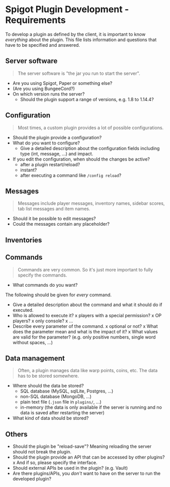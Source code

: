 # Spigot Plugin Development - Requirements

To develop a plugin as defined by the client, it is important to know _everything_ about the plugin.
This file lists information and questions that have to be specified and answered.

## Server software
> The server software is "the jar you run to start the server".

- Are you using Spigot, Paper or something else?
- (Are you using BungeeCord?)
- On which version runs the server?
  - Should the plugin support a range of versions, e.g. 1.8 to 1.14.4?

## Configuration
> Most times, a custom plugin provides a lot of possible configurations.

- Should the plugin provide a configuration?
- What do you want to configure?
  - Give a detailed description about the configuration fields including type (int, message, ...) and impact.
- If you edit the configuration, when should the changes be active?
  - after a plugin restart/reload?
  - instant?
  - after executing a command like `/config reload`?

## Messages
> Messages include player messages, inventory names, sidebar scores, tab list messages and item names.

- Should it be possible to edit messages?
- Could the messages contain any placeholder?

## Inventories

## Commands
> Commands are very common. So it's just more important to fully specify the commands.

- What commands do you want?

The following should be given for _every_ command.
- Give a detailed description about the command and what it should do if executed.
- Who is allowed to execute it?
  x players with a special permission?
  x OP players?
  x only console?
  x ...
- Describe every parameter of the command.
  x optional or not?
  x What does the parameter mean and what is the impact of it?
  x What values are valid for the parameter? (e.g. only positive numbers, single word without spaces, ...)


## Data management
> Often, a plugin manages data like warp points, coins, etc.
The data has to be stored somewhere.

- Where should the data be stored?
  - SQL database (MySQL, sqlLite, Postgres, ...)
  - non-SQL database (MongoDB, ...)
  - plain text file (`.json` file in `plugins/`, ...)
  - in-memory (the data is only available if the server is running and no data is saved after restarting the server)
- What kind of data should be stored? 
  

## Others
- Should the plugin be "reload-save"? Meaning reloading the server should not break the plugin.
- Should the plugin provide an API that can be accessed by other plugins?
  x And if so, please specify the interface.
- Should external APIs be used in the plugin? (e.g. Vault)
- Are there plugins/APIs, you _don't_ want to have on the server to run the developed plugin?

